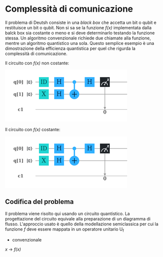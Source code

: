 # Complessità di comunicazione
Il problema di Deutsh consiste in una *black box* che accetta un bit o qubit e restituisce un bit o qubit. Non si sa se la funzione *f(x)* implementata dalla balck box sia costante o meno e si deve determinarlo testando la funzione stessa.
Un algoritmo convenzionale richiede due chiamate alla funzione, mentre un algoritmo quantistico una sola.
Questo semplice esempio è una dimostrazione della efficienza quantistica per quel che rigurda la complessità di comunicazione.

Il circuito con *f(x)* non costante:

![non-costante](circuit(3).png)

Il circuito con *f(x)*  costante:

![non-costante](circuit(3).png)
## Codifica del problema
Il problema viene risolto qui usando un circuito quantistico. La progettazione del circuito equivale alla preparazione di un diagramma di flusso. L'approccio usato è quello della modellazione semiclassica per cui la funzione *f* deve essere mappata in un operatore unitario U<sub>f</sub> 
- convenzionale

*x* &rarr; *f(x)*
